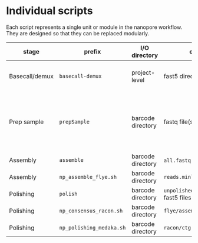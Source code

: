 # Individual scripts

Each script represents a single unit or module in the nanopore workflow.
They are designed so that they can be replaced modularly.

| stage             | prefix           | I/O directory     | expected input files        | expected output files |
| ------------------ |------------------ | ------------------- | ----------------------------| --------------------- |
| Basecall/demux   | `basecall-demux` | project-level     | fast5 directory (parameter) | new project directory of subfolders labeled `barcodeXX` where `XX` is an integer pertaining to a sample |
| Prep sample      | `prepSample`     | barcode directory | fastq file(s)               | `all.fastq.gz` containing all fastq entries in one file. `readlengths.txt.gz` which describes lengths of all reads. `reads.minlen1000.600Mb.fastq.gz` which contains highest quality reads amounting to 600 Mb that are >1kb in length |
| Assembly         | `assemble`       | barcode directory | `all.fastq.gz`, `readlengths.txt.gz` | `unpolished.fasta` |
| Assembly | `np_assemble_flye.sh` | barcode directory | `reads.minlen1000.600Mb.fastq.gz` | `flye/assembly.fasta` |
| Polishing        | `polish`         | barcode directory | `unpolished.fasta` and either fastq or fast5 files as a parameter | `polished.fasta` |
| Polishing | `np_consensus_racon.sh` | barcode directory | `flye/assembly.fasta` | `ctg.consensus.iteration4.fasta` |
| Polishing | `np_polishing_medaka.sh` | barcode directory | `racon/ctg.consensus.iteration4.fasta` | `medaka/polished.fasta` |

